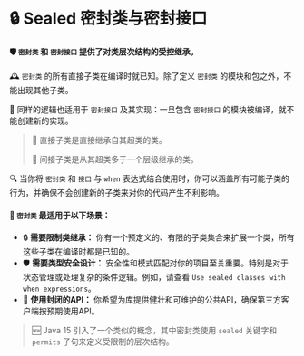 # 🔒 Sealed 密封类与密封接口

#### 🛡️ `密封类` 和 `密封接口` 提供了对类层次结构的受控继承。

🕰️ `密封类` 的所有直接子类在编译时就已知。除了定义 `密封类` 的模块和包之外，不能出现其他子类。

🔄 同样的逻辑也适用于 `密封接口` 及其实现：一旦包含 `密封接口` 的模块被编译，就不能创建新的实现。

> 🔗 直接子类是直接继承自其超类的类。
>
> 🌳 间接子类是从其超类多于一个层级继承的类。

🔍 当你将 `密封类` 和 `接口` 与 `when` 表达式结合使用时，你可以涵盖所有可能子类的行为，并确保不会创建新的子类来对你的代码产生不利影响。

#### 🌟 `密封类` 最适用于以下场景：

* 🔒 **需要限制类继承：** 你有一个预定义的、有限的子类集合来扩展一个类，所有这些子类在编译时都是已知的。
* 🛡️ **需要类型安全设计：** 安全性和模式匹配对你的项目至关重要。特别是对于状态管理或处理复杂的条件逻辑。例如，请查看 ``Use sealed classes with when expressions``。
* 🔐 **使用封闭的API：** 你希望为库提供健壮和可维护的公共API，确保第三方客户端按预期使用API。


> 🆕 Java 15 引入了一个类似的概念，其中密封类使用 `sealed` 关键字和 `permits` 子句来定义受限制的层次结构。

